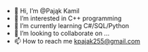 - 👋 Hi, I’m @Pająk Kamil
- 👀 I’m interested in C++ programming
- 🌱 I’m currently learning C#/SQL/Python
- 💞️ I’m looking to collaborate on ...
- 📫 How to reach me kpajak255@gmail.com

<!---
PajakKamil/PajakKamil is a ✨ special ✨ repository because its `README.md` (this file) appears on your GitHub profile.
You can click the Preview link to take a look at your changes.
--->
